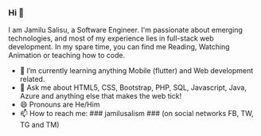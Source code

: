 ### Hi 👋
I am Jamilu Salisu, a Software Engineer. I'm passionate about emerging technologies, and most of my experience lies in full-stack web development. 
In my spare time, you can find me Reading, Watching Animation or teaching how to code.

- 🌱 I’m currently learning anything Mobile (flutter) and Web development related.
- 💬 Ask me about HTML5, CSS, Bootstrap, PHP, SQL, Javascript, Java, Azure and anything else that makes the web tick!
- 😄 Pronouns are He/Him
- 📫 How to reach me: ### jamilusalism ### (on social networks FB, TW, TG and TM)

<!--
- 🔭 I’m currently working on ...
- 👯 I’m looking to collaborate on ...
- 🤔 I’m looking for help with ...
- ⚡ Fun fact: ...
-->
